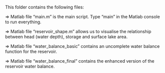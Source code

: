 This folder contains the following files:

=> Matlab file “main.m” is the main script. Type “main” in the Matlab console to run everything.

=> Matlab file “reservoir_shape.m” allows us to visualise the relationship between head (water depth), storage and surface lake area.

=> Matlab file “water_balance_basic” contains an uncomplete water balance function for the reservoir.

=> Matlab file “water_balance_final” contains the enhanced version of the reservoir water balance.
